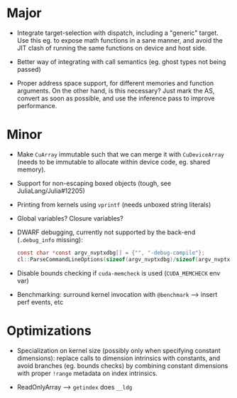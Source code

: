 # Major

* Integrate target-selection with dispatch, including a "generic" target. Use this eg. to
  expose math functions in a sane manner, and avoid the JIT clash of running the same
  functions on device and host side.

* Better way of integrating with call semantics (eg. ghost types not being passed)

* Proper address space support, for different memories and function arguments. On the other
  hand, is this necessary? Just mark the AS, convert as soon as possible, and use the
  inference pass to improve performance.


# Minor

* Make `CuArray` immutable such that we can merge it with `CuDeviceArray` (needs to be
  immutable to allocate within device code, eg. shared memory).

* Support for non-escaping boxed objects (tough, see JuliaLang/Julia#12205)

* Printing from kernels using `vprintf` (needs unboxed string literals)

* Global variables? Closure variables?

* DWARF debugging, currently not supported by the back-end (`.debug_info` missing):
  ```c
  const char *const argv_nvptxdbg[] = {"", "-debug-compile"};
  cl::ParseCommandLineOptions(sizeof(argv_nvptxdbg)/sizeof(argv_nvptxdbg[0]), argv_nvptxdbg, "nvptx-debug-compile\n");
  ```

* Disable bounds checking if `cuda-memcheck` is used (`CUDA_MEMCHECK` env var)

* Benchmarking: surround kernel invocation with `@benchmark` --> insert perf events, etc


# Optimizations

* Specialization on kernel size (possibly only when specifying constant dimensions): replace
  calls to dimension intrinsics with constants, and avoid branches (eg. bounds checks) by
  combining constant dimensions with proper `!range` metadata on index intrinsics.

* ReadOnlyArray --> `getindex` does `__ldg`
